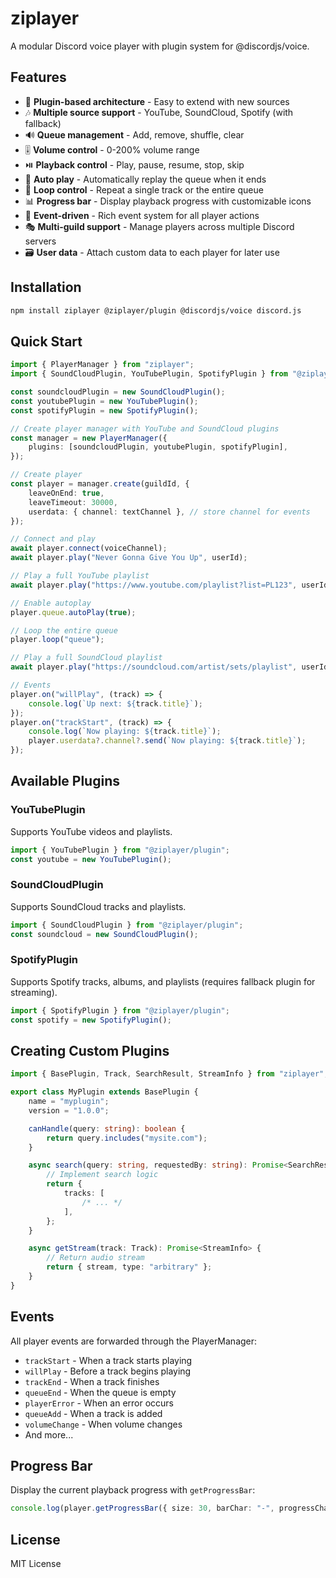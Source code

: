 # ziplayer

A modular Discord voice player with plugin system for @discordjs/voice.

## Features

- 🎵 **Plugin-based architecture** - Easy to extend with new sources
- 🎶 **Multiple source support** - YouTube, SoundCloud, Spotify (with fallback)
- 🔊 **Queue management** - Add, remove, shuffle, clear
- 🎚️ **Volume control** - 0-200% volume range
- ⏯️ **Playback control** - Play, pause, resume, stop, skip
- 🔁 **Auto play** - Automatically replay the queue when it ends
- 🔂 **Loop control** - Repeat a single track or the entire queue
- 📊 **Progress bar** - Display playback progress with customizable icons
- 🔔 **Event-driven** - Rich event system for all player actions
- 🎭 **Multi-guild support** - Manage players across multiple Discord servers
- 🗃️ **User data** - Attach custom data to each player for later use

## Installation

```bash
npm install ziplayer @ziplayer/plugin @discordjs/voice discord.js
```

## Quick Start

```typescript
import { PlayerManager } from "ziplayer";
import { SoundCloudPlugin, YouTubePlugin, SpotifyPlugin } from "@ziplayer/plugin";

const soundcloudPlugin = new SoundCloudPlugin();
const youtubePlugin = new YouTubePlugin();
const spotifyPlugin = new SpotifyPlugin();

// Create player manager with YouTube and SoundCloud plugins
const manager = new PlayerManager({
	plugins: [soundcloudPlugin, youtubePlugin, spotifyPlugin],
});

// Create player
const player = manager.create(guildId, {
	leaveOnEnd: true,
	leaveTimeout: 30000,
	userdata: { channel: textChannel }, // store channel for events
});

// Connect and play
await player.connect(voiceChannel);
await player.play("Never Gonna Give You Up", userId);

// Play a full YouTube playlist
await player.play("https://www.youtube.com/playlist?list=PL123", userId);

// Enable autoplay
player.queue.autoPlay(true);

// Loop the entire queue
player.loop("queue");

// Play a full SoundCloud playlist
await player.play("https://soundcloud.com/artist/sets/playlist", userId);

// Events
player.on("willPlay", (track) => {
	console.log(`Up next: ${track.title}`);
});
player.on("trackStart", (track) => {
	console.log(`Now playing: ${track.title}`);
	player.userdata?.channel?.send(`Now playing: ${track.title}`);
});
```

## Available Plugins

### YouTubePlugin

Supports YouTube videos and playlists.

```typescript
import { YouTubePlugin } from "@ziplayer/plugin";
const youtube = new YouTubePlugin();
```

### SoundCloudPlugin

Supports SoundCloud tracks and playlists.

```typescript
import { SoundCloudPlugin } from "@ziplayer/plugin";
const soundcloud = new SoundCloudPlugin();
```

### SpotifyPlugin

Supports Spotify tracks, albums, and playlists (requires fallback plugin for streaming).

```typescript
import { SpotifyPlugin } from "@ziplayer/plugin";
const spotify = new SpotifyPlugin();
```

## Creating Custom Plugins

```typescript
import { BasePlugin, Track, SearchResult, StreamInfo } from "ziplayer";

export class MyPlugin extends BasePlugin {
	name = "myplugin";
	version = "1.0.0";

	canHandle(query: string): boolean {
		return query.includes("mysite.com");
	}

	async search(query: string, requestedBy: string): Promise<SearchResult> {
		// Implement search logic
		return {
			tracks: [
				/* ... */
			],
		};
	}

	async getStream(track: Track): Promise<StreamInfo> {
		// Return audio stream
		return { stream, type: "arbitrary" };
	}
}
```

## Events

All player events are forwarded through the PlayerManager:

- `trackStart` - When a track starts playing
- `willPlay` - Before a track begins playing
- `trackEnd` - When a track finishes
- `queueEnd` - When the queue is empty
- `playerError` - When an error occurs
- `queueAdd` - When a track is added
- `volumeChange` - When volume changes
- And more...

## Progress Bar

Display the current playback progress with `getProgressBar`:

```typescript
console.log(player.getProgressBar({ size: 30, barChar: "-", progressChar: "🔘" }));
```

## License

MIT License
